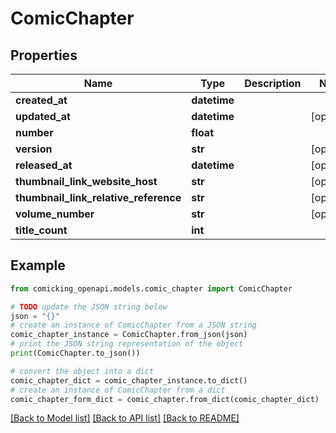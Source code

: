 # ComicChapter


## Properties

Name | Type | Description | Notes
------------ | ------------- | ------------- | -------------
**created_at** | **datetime** |  | 
**updated_at** | **datetime** |  | [optional] 
**number** | **float** |  | 
**version** | **str** |  | [optional] 
**released_at** | **datetime** |  | [optional] 
**thumbnail_link_website_host** | **str** |  | [optional] 
**thumbnail_link_relative_reference** | **str** |  | [optional] 
**volume_number** | **str** |  | [optional] 
**title_count** | **int** |  | 

## Example

```python
from comicking_openapi.models.comic_chapter import ComicChapter

# TODO update the JSON string below
json = "{}"
# create an instance of ComicChapter from a JSON string
comic_chapter_instance = ComicChapter.from_json(json)
# print the JSON string representation of the object
print(ComicChapter.to_json())

# convert the object into a dict
comic_chapter_dict = comic_chapter_instance.to_dict()
# create an instance of ComicChapter from a dict
comic_chapter_form_dict = comic_chapter.from_dict(comic_chapter_dict)
```
[[Back to Model list]](../README.md#documentation-for-models) [[Back to API list]](../README.md#documentation-for-api-endpoints) [[Back to README]](../README.md)


